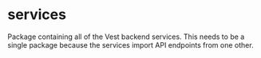 # services

Package containing all of the Vest backend services. This needs to be a single package because the
services import API endpoints from one other.
